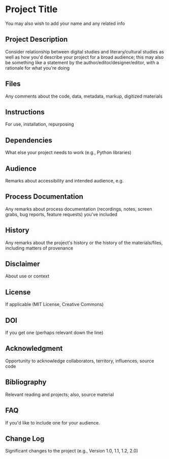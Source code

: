 # Project Title 

You may also wish to add your name and any related info 

## Project Description 

Consider relationship between digital studies and literary/cultural studies as well as how you'd describe your project for a broad audience; this may also be something like a statement by the author/editor/designer/editor, with a rationale for what you're doing 

## Files 

Any comments about the code, data, metadata, markup, digitized materials

## Instructions 

For use, installation, repurposing 

## Dependencies 

What else your project needs to work (e.g., Python libraries) 

## Audience 

Remarks about accessibility and intended audience, e.g. 

## Process Documentation 

Any remarks about process documentation (recordings, notes, screen grabs, bug reports, feature requests) you've included 

## History 

Any remarks about the project's history or the history of the materials/files, including matters of provenance 

## Disclaimer

About use or context 

## License 

If applicable (MIT License, Creative Commons) 

## DOI 

If you get one (perhaps relevant down the line) 

## Acknowledgment

Opportunity to acknowledge collaborators, territory, influences, source code  

## Bibliography 

Relevant reading and projects; also, source material

## FAQ

If you'd like to include one for your audience. 

## Change Log 

Significant changes to the project (e.g., Version 1.0, 1.1, 1.2, 2.0) 
